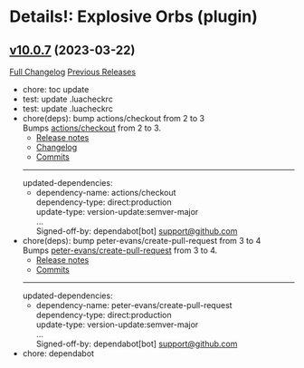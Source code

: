 # Details!: Explosive Orbs (plugin)

## [v10.0.7](https://github.com/LiangYuxuan/Details_ExplosiveOrbs/tree/v10.0.7) (2023-03-22)
[Full Changelog](https://github.com/LiangYuxuan/Details_ExplosiveOrbs/compare/v10.0.5...v10.0.7) [Previous Releases](https://github.com/LiangYuxuan/Details_ExplosiveOrbs/releases)

- chore: toc update  
- test: update .luacheckrc  
- test: update .luacheckrc  
- chore(deps): bump actions/checkout from 2 to 3  
    Bumps [actions/checkout](https://github.com/actions/checkout) from 2 to 3.  
    - [Release notes](https://github.com/actions/checkout/releases)  
    - [Changelog](https://github.com/actions/checkout/blob/main/CHANGELOG.md)  
    - [Commits](https://github.com/actions/checkout/compare/v2...v3)  
    ---  
    updated-dependencies:  
    - dependency-name: actions/checkout  
      dependency-type: direct:production  
      update-type: version-update:semver-major  
    ...  
    Signed-off-by: dependabot[bot] <support@github.com>  
- chore(deps): bump peter-evans/create-pull-request from 3 to 4  
    Bumps [peter-evans/create-pull-request](https://github.com/peter-evans/create-pull-request) from 3 to 4.  
    - [Release notes](https://github.com/peter-evans/create-pull-request/releases)  
    - [Commits](https://github.com/peter-evans/create-pull-request/compare/v3...v4)  
    ---  
    updated-dependencies:  
    - dependency-name: peter-evans/create-pull-request  
      dependency-type: direct:production  
      update-type: version-update:semver-major  
    ...  
    Signed-off-by: dependabot[bot] <support@github.com>  
- chore: dependabot  
